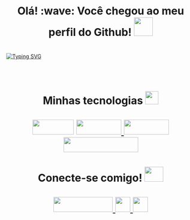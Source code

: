 <div> 
  <h1 align="center">
    Olá! 	:wave: Você chegou ao meu perfil do Github! 
  <img src="https://im4.ezgif.com/tmp/ezgif-4-4a0d4c01a259.gif" width="50" height="50">
   <h1>
</div>

[![Typing SVG](https://readme-typing-svg.herokuapp.com?size=30&center=true&vCenter=true&width=1000&lines=Ol%C3%A1!+Eu+sou+Mathias+Fernandes.;Sou+desenvolvedor+Java.;E+movido+por+desafios!;Acho+que+por+essa+raz%C3%A3o+escolhi+Java+haha+%3AD)](https://git.io/typing-svg)<br>
<p align="center">
<img src="https://github-readme-stats.vercel.app/api?username=Mathias206&show_icons=true&theme=radical" alt="">
    </p>
<br>
<div> 
  <h1 align="center">
    Minhas tecnologias
    <img src="https://im3.ezgif.com/tmp/ezgif-3-9d519172bc2b.gif" width="35" height="35">
    <br> <br>
   <img src="https://img.shields.io/badge/Java-ED8B00?style=for-the-badge&logo=java&logoColor=white" alt="" width="110" height="40">
    <a href="https://github.com/Mathias206/Django-blog">
    <img src="https://img.shields.io/badge/Python-3776AB?style=for-the-badge&logo=python&logoColor=white" alt="" width="120" height="40">
    </a>
    <a href="https://github.com/Mathias206/Django-blog">
    <img src="https://img.shields.io/badge/Django-092E20?style=for-the-badge&logo=django&logoColor=green" alt="" width="120" height="40">
    </a>
    <a href="https://github.com/Mathias206/linux-wallpaper-changer">
    <img src="https://img.shields.io/badge/Shell_Script-121011?style=for-the-badge&logo=gnu-bash&logoColor=white" width="199" height="40">
    </a>
   <h1>
</div>
    
 <h1 align="center">
   Conecte-se comigo!
    <img src="https://im3.ezgif.com/tmp/ezgif-3-365ef4052e8d.gif" width="50" height="40">
    <br> <br>
   <a href="https://www.linkedin.com/in/mathiasfnandes/">
   <img src="https://img.shields.io/badge/LinkedIn-0077B5?style=for-the-badge&logo=linkedin&logoColor=white" width="158" height="40">
   </a>
   <a href="https://i.imgur.com/CBNYYqD.jpg">
   <img src="https://img.shields.io/badge/Discord-7289DA?style=for-the-badge&logo=discord&logoColor=white" height="40">
   </a>
   <a href="mailto:mathiasanony@gmail.com">
       <img src="https://img.shields.io/badge/Gmail-D14836?style=for-the-badge&logo=gmail&logoColor=white" height="40">
     </a>
   <h1>
     
</div>
